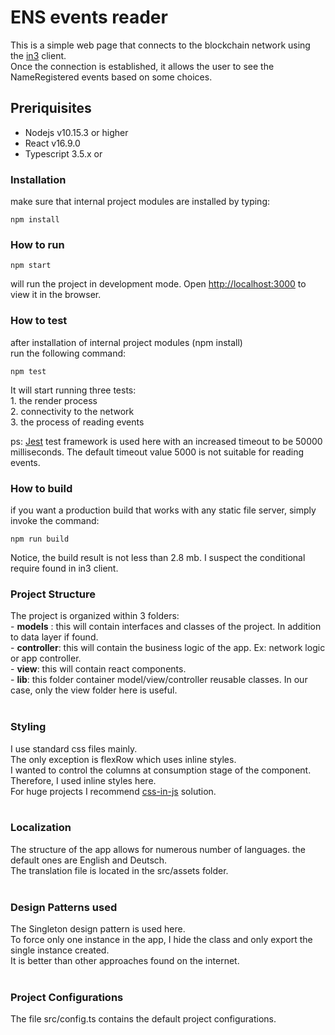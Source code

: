 # ENS events reader

This is a simple web page that connects to the blockchain network using the [in3](https://in3.readthedocs.io/en/develop/api-ts.html) client.<br>
Once the connection is established, it allows the user to see the NameRegistered events based on some choices.

## Preriquisites

- Nodejs v10.15.3 or higher
- React v16.9.0
- Typescript 3.5.x or

### Installation

make sure that internal project modules are installed by typing:

    npm install

### How to run

    npm start
will run the project in development mode. Open [http://localhost:3000](http://localhost:3000) to view it in the browser.

### How to test

after installation of internal project modules (npm install) <br>
run the following command:

    npm test

It will start running three tests:<br>
    1. the render process<br>
    2. connectivity to the network<br>
    3. the process of reading events<br>

ps: [Jest](https://jestjs.io) test framework is used here with an increased timeout to be 50000 milliseconds. The default timeout value 5000 is not suitable for reading events.

### How to build

if you want a production build that works with any static file server, simply invoke the command: <br>

    npm run build

Notice, the build result is not less than 2.8 mb. I suspect the conditional require found in in3 client.
<br>

### Project Structure

The project is organized within 3 folders:<br>
    - <b>models</b> : this will contain interfaces and classes of the project. In addition to data layer if found.<br>
    - <b>controller</b>: this will contain the business logic of the app. Ex: network logic or app controller.<br>
    - <b>view</b>: this will contain react components.<br>
    - <b>lib</b>: this folder container model/view/controller reusable classes. In our case, only the view folder here is useful.<br>
<br>
### Styling

I use standard css files mainly.<br>
The only exception is flexRow which uses inline styles.<br>
I wanted to control the columns at consumption stage of the component. Therefore, I used inline styles here.<br>
For huge projects I recommend [css-in-js](https://github.com/zeit/next.js#css-in-js) solution.
<br>
<br>
### Localization

The structure of the app allows for numerous number of languages. the default ones are English and Deutsch.<br>
The translation file is located in the src/assets folder.<br>
<br>
### Design Patterns used

The Singleton design pattern is used here.<br>
To force only one instance in the app, I hide the class and only export the single instance created.<br>
It is better than other approaches found on the internet.<br>
<br>

### Project Configurations
The file src/config.ts contains the default project configurations.
